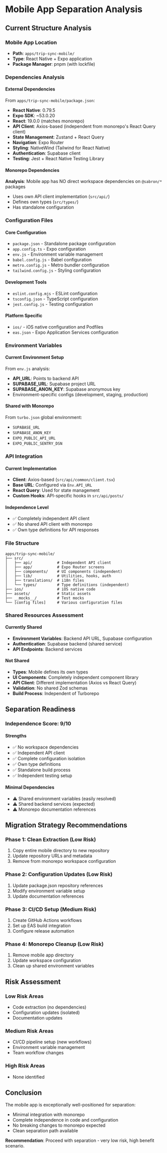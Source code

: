 # Mobile App Separation Analysis

## Current Structure Analysis

### Mobile App Location
- **Path**: `apps/trip-sync-mobile/`
- **Type**: React Native + Expo application
- **Package Manager**: pnpm (with lockfile)

### Dependencies Analysis

#### External Dependencies
From `apps/trip-sync-mobile/package.json`:
- **React Native**: 0.79.5
- **Expo SDK**: ~53.0.20
- **React**: 19.0.0 (matches monorepo)
- **API Client**: Axios-based (independent from monorepo's React Query client)
- **State Management**: Zustand + React Query
- **Navigation**: Expo Router
- **Styling**: NativeWind (Tailwind for React Native)
- **Authentication**: Supabase client
- **Testing**: Jest + React Native Testing Library

#### Monorepo Dependencies
**Analysis**: Mobile app has NO direct workspace dependencies on `@sabron/*` packages
- Uses own API client implementation (`src/api/`)
- Defines own types (`src/types/`)
- Has standalone configuration

### Configuration Files

#### Core Configuration
- `package.json` - Standalone package configuration
- `app.config.ts` - Expo configuration
- `env.js` - Environment variable management
- `babel.config.js` - Babel configuration
- `metro.config.js` - Metro bundler configuration
- `tailwind.config.js` - Styling configuration

#### Development Tools
- `eslint.config.mjs` - ESLint configuration
- `tsconfig.json` - TypeScript configuration
- `jest.config.js` - Testing configuration

#### Platform Specific
- `ios/` - iOS native configuration and Podfiles
- `eas.json` - Expo Application Services configuration

### Environment Variables

#### Current Environment Setup
From `env.js` analysis:
- **API_URL**: Points to backend API
- **SUPABASE_URL**: Supabase project URL
- **SUPABASE_ANON_KEY**: Supabase anonymous key
- Environment-specific configs (development, staging, production)

#### Shared with Monorepo
From `turbo.json` global environment:
- `SUPABASE_URL`
- `SUPABASE_ANON_KEY`
- `EXPO_PUBLIC_API_URL`
- `EXPO_PUBLIC_SENTRY_DSN`

### API Integration

#### Current Implementation
- **Client**: Axios-based (`src/api/common/client.tsx`)
- **Base URL**: Configured via `Env.API_URL`
- **React Query**: Used for state management
- **Custom Hooks**: API-specific hooks in `src/api/posts/`

#### Independence Level
- ✅ Completely independent API client
- ✅ No shared API client with monorepo
- ✅ Own type definitions for API responses

### File Structure

```
apps/trip-sync-mobile/
├── src/
│   ├── api/           # Independent API client
│   ├── app/           # Expo Router screens
│   ├── components/    # UI components (independent)
│   ├── lib/           # Utilities, hooks, auth
│   ├── translations/  # i18n files
│   └── types/         # Type definitions (independent)
├── ios/               # iOS native code
├── assets/            # Static assets
├── __mocks__/         # Test mocks
└── [config files]     # Various configuration files
```

### Shared Resources Assessment

#### Currently Shared
- **Environment Variables**: Backend API URL, Supabase configuration
- **Authentication**: Supabase backend (shared service)
- **API Endpoints**: Backend services

#### Not Shared
- **Types**: Mobile defines its own types
- **UI Components**: Completely independent component library
- **API Client**: Different implementation (Axios vs React Query)
- **Validation**: No shared Zod schemas
- **Build Process**: Independent of Turborepo

## Separation Readiness

### Independence Score: 9/10

#### Strengths
- ✅ No workspace dependencies
- ✅ Independent API client
- ✅ Complete configuration isolation
- ✅ Own type definitions
- ✅ Standalone build process
- ✅ Independent testing setup

#### Minimal Dependencies
- ⚠️ Shared environment variables (easily resolved)
- ⚠️ Shared backend services (expected)
- ⚠️ Monorepo documentation references

## Migration Strategy Recommendations

### Phase 1: Clean Extraction (Low Risk)
1. Copy entire mobile directory to new repository
2. Update repository URLs and metadata
3. Remove from monorepo workspace configuration

### Phase 2: Configuration Updates (Low Risk)
1. Update package.json repository references
2. Modify environment variable setup
3. Update documentation references

### Phase 3: CI/CD Setup (Medium Risk)
1. Create GitHub Actions workflows
2. Set up EAS build integration
3. Configure release automation

### Phase 4: Monorepo Cleanup (Low Risk)
1. Remove mobile app directory
2. Update workspace configuration
3. Clean up shared environment variables

## Risk Assessment

### Low Risk Areas
- Code extraction (no dependencies)
- Configuration updates (isolated)
- Documentation updates

### Medium Risk Areas
- CI/CD pipeline setup (new workflows)
- Environment variable management
- Team workflow changes

### High Risk Areas
- None identified

## Conclusion

The mobile app is exceptionally well-positioned for separation:
- Minimal integration with monorepo
- Complete independence in code and configuration
- No breaking changes to monorepo expected
- Clean separation path available

**Recommendation**: Proceed with separation - very low risk, high benefit scenario.